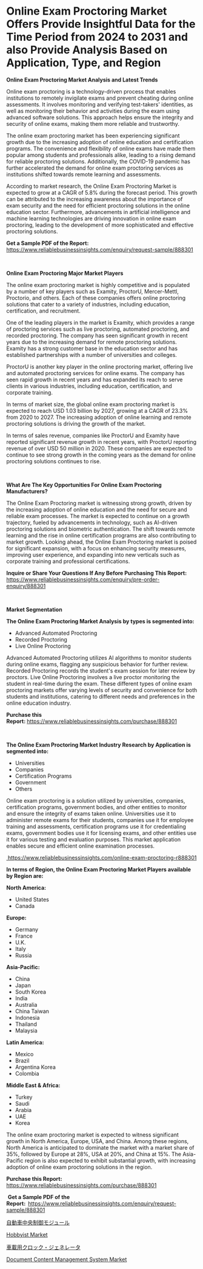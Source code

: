 <p><h1>Online Exam Proctoring Market Offers Provide Insightful Data for the Time Period from 2024 to 2031 and also Provide Analysis Based on Application, Type, and Region</h1></p><p><strong>Online Exam Proctoring Market Analysis and Latest Trends</strong></p>
<p><p>Online exam proctoring is a technology-driven process that enables institutions to remotely invigilate exams and prevent cheating during online assessments. It involves monitoring and verifying test-takers' identities, as well as monitoring their behavior and activities during the exam using advanced software solutions. This approach helps ensure the integrity and security of online exams, making them more reliable and trustworthy.</p><p>The online exam proctoring market has been experiencing significant growth due to the increasing adoption of online education and certification programs. The convenience and flexibility of online exams have made them popular among students and professionals alike, leading to a rising demand for reliable proctoring solutions. Additionally, the COVID-19 pandemic has further accelerated the demand for online exam proctoring services as institutions shifted towards remote learning and assessments.</p><p>According to market research, the Online Exam Proctoring Market is expected to grow at a CAGR of 5.8% during the forecast period. This growth can be attributed to the increasing awareness about the importance of exam security and the need for efficient proctoring solutions in the online education sector. Furthermore, advancements in artificial intelligence and machine learning technologies are driving innovation in online exam proctoring, leading to the development of more sophisticated and effective proctoring solutions.</p></p>
<p><strong>Get a Sample PDF of the Report:&nbsp;</strong> <a href="https://www.reliablebusinessinsights.com/enquiry/request-sample/888301">https://www.reliablebusinessinsights.com/enquiry/request-sample/888301</a></p>
<p>&nbsp;</p>
<p><strong>Online Exam Proctoring Major Market Players</strong></p>
<p><p>The online exam proctoring market is highly competitive and is populated by a number of key players such as Examity, ProctorU, Mercer-Mettl, Proctorio, and others. Each of these companies offers online proctoring solutions that cater to a variety of industries, including education, certification, and recruitment.</p><p>One of the leading players in the market is Examity, which provides a range of proctoring services such as live proctoring, automated proctoring, and recorded proctoring. The company has seen significant growth in recent years due to the increasing demand for remote proctoring solutions. Examity has a strong customer base in the education sector and has established partnerships with a number of universities and colleges.</p><p>ProctorU is another key player in the online proctoring market, offering live and automated proctoring services for online exams. The company has seen rapid growth in recent years and has expanded its reach to serve clients in various industries, including education, certification, and corporate training.</p><p>In terms of market size, the global online exam proctoring market is expected to reach USD 1.03 billion by 2027, growing at a CAGR of 23.3% from 2020 to 2027. The increasing adoption of online learning and remote proctoring solutions is driving the growth of the market.</p><p>In terms of sales revenue, companies like ProctorU and Examity have reported significant revenue growth in recent years, with ProctorU reporting revenue of over USD 50 million in 2020. These companies are expected to continue to see strong growth in the coming years as the demand for online proctoring solutions continues to rise.</p></p>
<p>&nbsp;</p>
<p><strong>What Are The Key Opportunities For Online Exam Proctoring Manufacturers?</strong></p>
<p><p>The Online Exam Proctoring market is witnessing strong growth, driven by the increasing adoption of online education and the need for secure and reliable exam processes. The market is expected to continue on a growth trajectory, fueled by advancements in technology, such as AI-driven proctoring solutions and biometric authentication. The shift towards remote learning and the rise in online certification programs are also contributing to market growth. Looking ahead, the Online Exam Proctoring market is poised for significant expansion, with a focus on enhancing security measures, improving user experience, and expanding into new verticals such as corporate training and professional certifications.</p></p>
<p><strong>Inquire or Share Your Questions If Any Before Purchasing This Report:</strong> <a href="https://www.reliablebusinessinsights.com/enquiry/pre-order-enquiry/888301">https://www.reliablebusinessinsights.com/enquiry/pre-order-enquiry/888301</a></p>
<p>&nbsp;</p>
<p><strong>Market Segmentation</strong></p>
<p><strong>The Online Exam Proctoring Market Analysis by types is segmented into:</strong></p>
<p><ul><li>Advanced Automated Proctoring</li><li>Recorded Proctoring</li><li>Live Online Proctoring</li></ul></p>
<p><p>Advanced Automated Proctoring utilizes AI algorithms to monitor students during online exams, flagging any suspicious behavior for further review. Recorded Proctoring records the student's exam session for later review by proctors. Live Online Proctoring involves a live proctor monitoring the student in real-time during the exam. These different types of online exam proctoring markets offer varying levels of security and convenience for both students and institutions, catering to different needs and preferences in the online education industry.</p></p>
<p><strong>Purchase this Report:&nbsp;</strong><a href="https://www.reliablebusinessinsights.com/purchase/888301">https://www.reliablebusinessinsights.com/purchase/888301</a></p>
<p>&nbsp;</p>
<p><strong>The Online Exam Proctoring Market Industry Research by Application is segmented into:</strong></p>
<p><ul><li>Universities</li><li>Companies</li><li>Certification Programs</li><li>Government</li><li>Others</li></ul></p>
<p><p>Online exam proctoring is a solution utilized by universities, companies, certification programs, government bodies, and other entities to monitor and ensure the integrity of exams taken online. Universities use it to administer remote exams for their students, companies use it for employee training and assessments, certification programs use it for credentialing exams, government bodies use it for licensing exams, and other entities use it for various testing and evaluation purposes. This market application enables secure and efficient online examination processes.</p></p>
<p><a href="https://www.reliablebusinessinsights.com/online-exam-proctoring-r888301">&nbsp;https://www.reliablebusinessinsights.com/online-exam-proctoring-r888301</a></p>
<p><strong>In terms of Region, the Online Exam Proctoring Market Players available by Region are:</strong></p>
<p>
    <p> <strong> North America: </strong>
        <ul>
            <li>United States</li>
            <li>Canada</li>
        </ul>
        </p> 
    <p> <strong> Europe: </strong>
        <ul>
            <li>Germany</li>
            <li>France</li>
            <li>U.K.</li>
            <li>Italy</li>
            <li>Russia</li>
        </ul>
        </p> 
    <p> <strong> Asia-Pacific: </strong>
        <ul>
            <li>China</li>
            <li>Japan</li>
            <li>South Korea</li>
            <li>India</li>
            <li>Australia</li>
            <li>China Taiwan</li>
            <li>Indonesia</li>
            <li>Thailand</li>
            <li>Malaysia</li>
        </ul>
        </p> 
    <p> <strong> Latin America: </strong>
        <ul>
            <li>Mexico</li>
            <li>Brazil</li>
            <li>Argentina Korea</li>
            <li>Colombia</li>
        </ul>
        </p> 
    <p> <strong> Middle East & Africa: </strong>
        <ul>
            <li>Turkey</li>
            <li>Saudi</li>
            <li>Arabia</li>
            <li>UAE</li>
            <li>Korea</li>
        </ul>
    </p>
    </p>
<p><p>The online exam proctoring market is expected to witness significant growth in North America, Europe, USA, and China. Among these regions, North America is anticipated to dominate the market with a market share of 35%, followed by Europe at 28%, USA at 20%, and China at 15%. The Asia-Pacific region is also expected to exhibit substantial growth, with increasing adoption of online exam proctoring solutions in the region.</p></p>
<p><strong>Purchase this Report: </strong><a href="https://www.reliablebusinessinsights.com/purchase/888301">https://www.reliablebusinessinsights.com/purchase/888301</a></p>
<p>&nbsp;<strong>Get a Sample PDF of the Report:&nbsp;&nbsp;</strong><a href="https://www.reliablebusinessinsights.com/enquiry/request-sample/888301">https://www.reliablebusinessinsights.com/enquiry/request-sample/888301</a></p>
<p><strong></strong></p>
<p><p><a href="https://github.com/charm854/Market-Research-Report-List-2/blob/main/4173606179915.md">自動車中央制御モジュール</a></p><p><a href="https://github.com/zmnbyevx75/Market-Research-Report-List-1/blob/main/hobbyist-market.md">Hobbyist Market</a></p><p><a href="https://github.com/MacyOrn/Market-Research-Report-List-1/blob/main/8152161179916.md">車載用クロック・ジェネレータ</a></p><p><a href="https://github.com/kmatchooka/Market-Research-Report-List-1/blob/main/document-content-management-system-market.md">Document Content Management System Market</a></p></p>